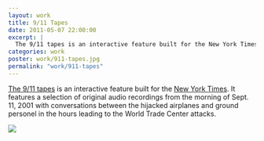 ```yaml
---
layout: work
title: 9/11 Tapes
date: 2011-05-07 22:00:00
excerpt: |
  The 9/11 tapes is an interactive feature built for the New York Times. It features a selection of original audio recordings from the morning of Sept. 11, 2001 with conversations between the hijacked airplanes and ground personel in the hours leading to the World Trade Center attacks.
categories: work
poster: work/911-tapes.jpg
permalink: "work/911-tapes"
---
```


[The 9/11 tapes](http://www.nytimes.com/interactive/2011/09/08/nyregion/911-tapes.html) is an interactive feature built for the [New York Times](http://www.nytimes.com). It features a selection of original audio recordings from the morning of Sept. 11, 2001 with conversations between the hijacked airplanes and ground personel in the hours leading to the World Trade Center attacks.
  
<div class="wide-750">
  <a href="http://www.nytimes.com/interactive/2011/09/08/nyregion/911-tapes.html"><img src="{% asset_path work/911-tapes.jpg %}" /></a>
</div>
